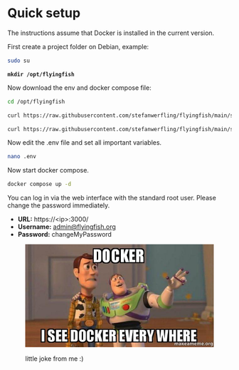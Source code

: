# Quick setup

The instructions assume that Docker is installed in the current version.

First create a project folder on Debian, example:

```sh
sudo su
```

<pre class="language-sh"><code class="lang-sh"><strong>mkdir /opt/flyingfish
</strong></code></pre>

Now download the env and docker compose file:

```sh
cd /opt/flyingfish
```

```sh
curl https://raw.githubusercontent.com/stefanwerfling/flyingfish/main/setup/.env -o .env
```

```sh
curl https://raw.githubusercontent.com/stefanwerfling/flyingfish/main/setup/docker-compose.yml -o docker-compose.yml
```

Now edit the .env file and set all important variables.

```sh
nano .env
```

Now start docker compose.

```sh
docker compose up -d
```

You can log in via the web interface with the standard root user. Please change the password immediately.

* **URL:** https://\<ip>:3000/
* **Username:** admin@flyingfish.org
* **Password:** changeMyPassword

<figure><img src="../../.gitbook/assets/docker-i-see (1).jpg" alt="" width="450"><figcaption><p>little joke from me :)</p></figcaption></figure>
